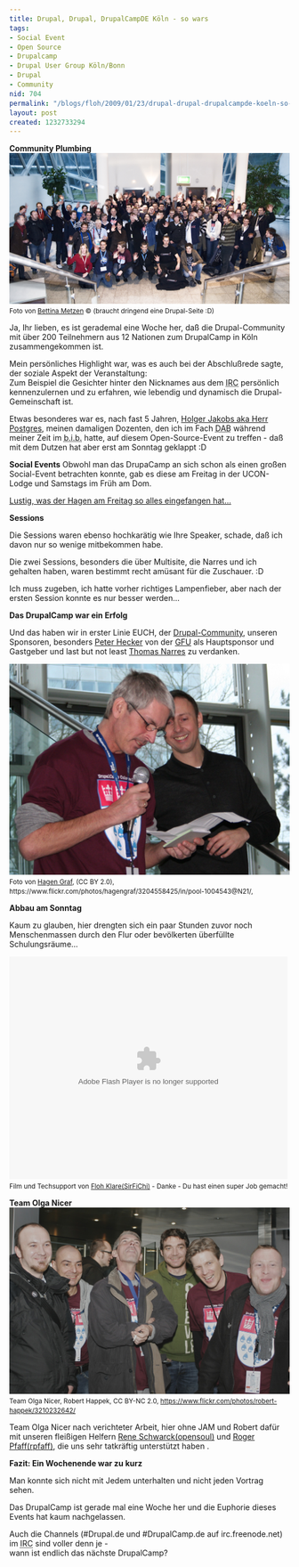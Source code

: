 ```yaml
---
title: Drupal, Drupal, DrupalCampDE Köln - so wars
tags:
- Social Event
- Open Source
- Drupalcamp
- Drupal User Group Köln/Bonn
- Drupal
- Community
nid: 704
permalink: "/blogs/floh/2009/01/23/drupal-drupal-drupalcampde-koeln-so-wars.html"
layout: post
created: 1232733294
---
```

<strong>Community Plumbing</strong>
<img src="/assets/imgs/DrupalCampCologne/Betty/DrupalCampDE-Abschlussfoto-196-3-high-resolution.jpg"  alt="DrupalCampDE Cologne 2009 Abschlussfoto"  />
<small>Foto von <a href="http://www.bettinametzen.com">Bettina Metzen</a> &copy; (braucht dringend eine Drupal-Seite :D)</small>
<p>Ja, Ihr lieben, es ist gerademal eine Woche her, daß die Drupal-Community mit über 200 Teilnehmern aus 12 Nationen zum DrupalCamp in Köln zusammengekommen ist.</p>
<!--break-->
<p>
Mein persönliches Highlight war, was es auch bei der Abschlußrede sagte, der soziale Aspekt der Veranstaltung:<br />
Zum Beispiel die Gesichter hinter den Nicknames aus dem <acronym title="Internet Relay Chat">IRC</acronym> persönlich kennenzulernen und zu erfahren, wie lebendig und dynamisch die Drupal-Gemeinschaft ist.
</p>
<p>
Etwas besonderes war es, nach fast 5 Jahren, <a href="http://jakobs.com/">Holger Jakobs aka Herr Postgres</a>, meinen damaligen Dozenten, den ich im Fach <acronym title="DAtenBanken">DAB</acronym> während meiner Zeit im <acronym title="Bildungszentrum für informationsverarbeitende Berufe">b.i.b.</acronym> hatte, auf diesem Open-Source-Event zu treffen - daß mit dem Dutzen hat aber erst am Sonntag geklappt :D
</p>


<strong>Social Events</strong>
Obwohl man das DrupaCamp an sich schon als einen großen Social-Event betrachten konnte, gab es diese am Freitag in der UCON-Lodge und Samstags im Früh am Dom.
<p><a href="http://www.flickr.com/photos/hagengraf/3202518659/">Lustig, was der Hagen am Freitag so alles eingefangen hat...</a></p>


<strong>Sessions</strong>
<p>
Die Sessions waren ebenso hochkarätig wie Ihre Speaker, schade, daß ich davon nur so wenige mitbekommen habe.
</p>
<p>
Die zwei Sessions, besonders die über Multisite, die Narres und ich gehalten haben, waren bestimmt recht amüsant für die Zuschauer. :D </p>
<p>Ich muss zugeben, ich hatte vorher richtiges Lampenfieber, aber nach der ersten Session konnte es nur besser werden...</p>


<strong>Das DrupalCamp war ein Erfolg</strong>
<p>
Und das haben wir in erster Linie EUCH, der <a href="http://www.drupalcenter.de">Drupal-Community</a>,  unseren Sponsoren, besonders <a href="http://www.martinsfeld.de/">Peter Hecker</a> von der <a href="http://www.gfu.net">GFU</a> als Hauptsponsor und Gastgeber und last but not least <a href="http://narres.com">Thomas Narres</a> zu verdanken.
</p>
<img src="/assets/imgs/DrupalCampCologne/Hagen_Graf/narres-und-peter-hecker.jpg" alt="Narres und Peter Hecker" />
<small>Foto von <a href="http://cocoate.com/">Hagen Graf</a>, (CC BY 2.0), https://www.flickr.com/photos/hagengraf/3204558425/in/pool-1004543@N21/,</small>


<strong>Abbau am Sonntag</strong>
<p>Kaum zu glauben, hier drengten sich ein paar Stunden zuvor noch Menschenmassen durch den Flur oder bevölkerten überfüllte Schulungsräume...</p>
<embed src="http://blip.tv/play/AeiBBgA" type="application/x-shockwave-flash" width="500" height="400" allowscriptaccess="always" allowfullscreen="true"></embed><small>Film und Techsupport von <a href="http://florian-klare.de">Floh Klare(SirFiChi)</a> - Danke - Du hast einen super Job gemacht!</small>


<strong>Team Olga Nicer</strong>
<img src="/assets/imgs/DrupalCampCologne/Robert_Happek/team-olga-nicer.jpg" alt="Team Olga Nicer" />
<small>Team Olga Nicer, Robert Happek, CC BY-NC 2.0, https://www.flickr.com/photos/robert-happek/3210232642/</small>

<p>Team Olga Nicer nach verichteter Arbeit, hier ohne JAM und Robert dafür mit unseren fleißigen Helfern <a href="http://www.opensoul.de">Rene Schwarck(opensoul)</a> und <a href="http://rogerpfaff.de/">Roger Pfaff(rpfaff)</a>, die uns sehr tatkräftig unterstützt haben .</p>


<strong>Fazit: Ein Wochenende war zu kurz</strong>
<p>
Man konnte sich nicht mit Jedem unterhalten und nicht jeden Vortrag sehen.
</p>
<p>
Das DrupalCamp ist gerade mal eine Woche her und die Euphorie dieses Events hat kaum nachgelassen.</p>
<p>
Auch die Channels (#Drupal.de und #DrupalCamp.de auf irc.freenode.net) im <acronym title="Internet Relay Chat">IRC</acronym> sind voller denn je -<br />
wann ist endlich das nächste DrupalCamp?
</p>
